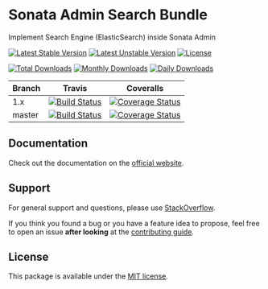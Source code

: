# Sonata Admin Search Bundle

Implement Search Engine (ElasticSearch) inside Sonata Admin

[![Latest Stable Version](https://poser.pugx.org/sonata-project/admin-search-bundle/v/stable)](https://packagist.org/packages/sonata-project/admin-search-bundle)
[![Latest Unstable Version](https://poser.pugx.org/sonata-project/admin-search-bundle/v/unstable)](https://packagist.org/packages/sonata-project/admin-search-bundle)
[![License](https://poser.pugx.org/sonata-project/admin-search-bundle/license)](https://packagist.org/packages/sonata-project/admin-search-bundle)

[![Total Downloads](https://poser.pugx.org/sonata-project/admin-search-bundle/downloads)](https://packagist.org/packages/sonata-project/admin-search-bundle)
[![Monthly Downloads](https://poser.pugx.org/sonata-project/admin-search-bundle/d/monthly)](https://packagist.org/packages/sonata-project/admin-search-bundle)
[![Daily Downloads](https://poser.pugx.org/sonata-project/admin-search-bundle/d/daily)](https://packagist.org/packages/sonata-project/admin-search-bundle)

Branch | Travis | Coveralls |
------ | ------ | --------- |
1.x   | [![Build Status][travis_stable_badge]][travis_stable_link]     | [![Coverage Status][coveralls_stable_badge]][coveralls_stable_link]     |
master | [![Build Status][travis_unstable_badge]][travis_unstable_link] | [![Coverage Status][coveralls_unstable_badge]][coveralls_unstable_link] |

## Documentation

Check out the documentation on the [official website](https://sonata-project.org/bundles/admin-search).

## Support

For general support and questions, please use [StackOverflow](http://stackoverflow.com/questions/tagged/sonata).

If you think you found a bug or you have a feature idea to propose, feel free to open an issue
**after looking** at the [contributing guide](CONTRIBUTING.md).

## License

This package is available under the [MIT license](LICENSE).

[travis_stable_badge]: https://travis-ci.org/sonata-project/SonataAdminSearchBundle.svg?branch=1.x
[travis_stable_link]: https://travis-ci.org/sonata-project/SonataAdminSearchBundle
[travis_unstable_badge]: https://travis-ci.org/sonata-project/SonataAdminSearchBundle.svg?branch=master
[travis_unstable_link]: https://travis-ci.org/sonata-project/SonataAdminSearchBundle

[coveralls_stable_badge]: https://coveralls.io/repos/github/sonata-project/SonataAdminSearchBundle/badge.svg?branch=1.x
[coveralls_stable_link]: https://coveralls.io/github/sonata-project/SonataAdminSearchBundle?branch=1.x
[coveralls_unstable_badge]: https://coveralls.io/repos/github/sonata-project/SonataAdminSearchBundle/badge.svg?branch=master
[coveralls_unstable_link]: https://coveralls.io/github/sonata-project/SonataAdminSearchBundle?branch=master
